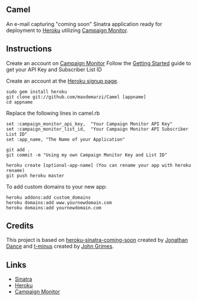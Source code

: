 Camel
-----------
An e-mail capturing "coming soon" Sinatra application ready for deployment to [Heroku](http://heroku.com) utilizing [Campaign Monitor](http://www.campaignmonitor.com/).


Instructions
-------------
Create an account on [Campaign Monitor](http://www.campaignmonitor.com/)
Follow the [Getting Started](http://www.campaignmonitor.com/api/getting-started/) guide to get your API Key and Subscriber List ID

Create an account at the [Heroku signup page](http://heroku.com/signup).

    sudo gem install heroku
    git clone git://github.com/maxdemarzi/Camel [appname]
    cd appname

Replace the following lines in camel.rb

    set :campaign_monitor_api_key,  "Your Campaign Monitor API Key"
    set :campaign_monitor_list_id,  "Your Campaign Monitor API Subscriber List ID"
    set :app_name, "The Name of your Application"

    git add .
    git commit -m "Using my own Campaign Monitor Key and List ID"

    heroku create [optional-app-name] (You can rename your app with heroku rename)
    git push heroku master

To add custom domains to your new app:

    heroku addons:add custom_domains
    heroku domains:add www.yournewdomain.com
    heroku domains:add yournewdomain.com


Credits
----------
This project is based on [heroku-sinatra-coming-soon](https://github.com/norbauer/heroku-sinatra-coming-soon) created by [Jonathan Dance](http://wuputah.com/) and [t-minus](https://github.com/johngrimes/t-minus) created by [John Grimes](http://www.smallspark.com.au).

Links
-----
* [Sinatra](http://www.sinatrarb.com)
* [Heroku](http://heroku.com)
* [Campaign Monitor](http://www.campaignmonitor.com)